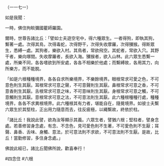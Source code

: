 （一一七一）

如是我聞：

一時，佛住拘睒彌國瞿師羅園。

爾時，世尊告諸比丘：「譬如士夫遊空宅中，得六種眾生。一者得狗，即執其狗，繫著一處。次得其鳥，次得毒蛇，次得野干，次得失收摩羅，次得獼猴。得斯眾生，悉縛一處。其狗者，樂欲入村。其鳥者，常欲飛空。其蛇者，常欲入穴。其野干者，樂向塚間。失收摩羅者，長欲入海。獼猴者，欲入山林。此六眾生悉繫一處，所樂不同，各各嗜欲到所安處，各各不相樂於他處；而繫縛故，各用其力，向所樂方，而不能脫。

「如是六根種種境界，各各自求所樂境界，不樂餘境界。眼根常求可愛之色，不可意色則生其厭。耳根常求可意之聲，不可意聲則生其厭。鼻根常求可意之香，不可意香則生其厭。舌根常求可意之味，不可意味則生其厭。身根常求可意之觸，不可意觸則生其厭。意根常求可意之法，不可意法則生其厭。此六種根種種行處，種種境界，各各不求異根境界。此六種根其有力者，堪能自在，隨覺境界。如彼士夫繫六眾生於其堅柱，正出用力隨意而去，往反疲極，以繩繫故，終依於柱。

「諸比丘！我說此譬，欲為汝等顯示其義。六眾生者，譬猶六根；堅柱者，譬身念處。若善修習身念處，有念、不念色，見可愛色則不生著，不可愛色則不生厭；耳聲、鼻香、舌味、身觸、意法，於可意法則不求欲，不可意法則不生厭。是故，比丘！當勤修習，多住身念處。」

佛說此經已，諸比丘聞佛所說，歡喜奉行！



#四念住
#六根
